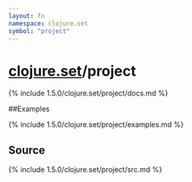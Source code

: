 ```yaml
---
layout: fn
namespace: clojure.set
symbol: "project"
---
```


# [clojure.set](../)/project

{% include 1.5.0/clojure.set/project/docs.md %}

##Examples

{% include 1.5.0/clojure.set/project/examples.md %}
## Source
{% include 1.5.0/clojure.set/project/src.md %}


